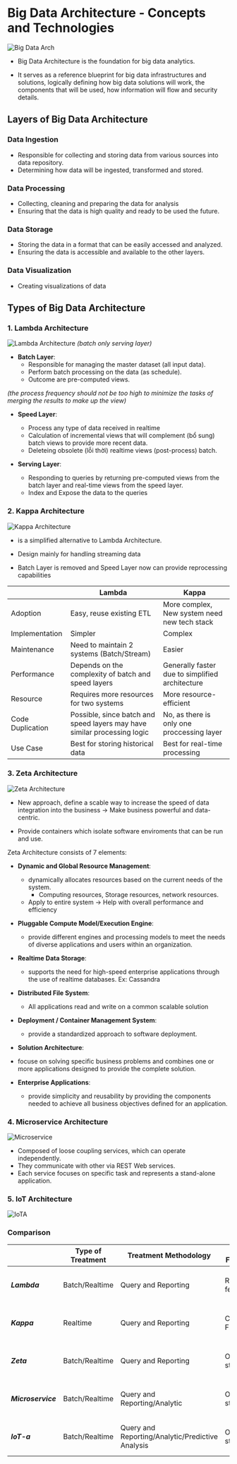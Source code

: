 # Big Data Architecture - Concepts and Technologies

![Big Data Arch](/Images/Big%20Data%20Architecture.jpeg)

* Big Data Architecture is the foundation for big data analytics.

* It serves as a reference blueprint for big data infrastructures and solutions, logically defining how big data solutions will work, the components that will be used, how information will flow and security details.

## Layers of Big Data Architecture

### Data Ingestion
* Responsible for collecting and storing data from various sources into data repository.
* Determining how data will be ingested, transformed and stored.

### Data Processing
* Collecting, cleaning and preparing the data for analysis
* Ensuring that the data is high quality and ready to be used the future.

### Data Storage
* Storing the data in a format that can be easily accessed and analyzed.
* Ensuring the data is accessible and available to the other layers.

### Data Visualization
* Creating visualizations of data

## Types of Big Data Architecture

### 1. Lambda Architecture
![Lambda Architecture](/Images/Lambda-Architecture.png)
_(batch only serving layer)_
* **Batch Layer**:
    * Responsible for managing the master dataset (all input data).
    * Perform batch processing on the data (as schedule).
    * Outcome are pre-computed views.

_(the process frequency should not be too high to minimize the tasks of merging the results to make up the view)_

* **Speed Layer**:
    * Process any type of data received in realtime
    * Calculation of incremental views that will complement (bổ sung) batch views to provide more recent data.
    * Deleteing obsolete (lỗi thời) realtime views (post-process) batch.

* **Serving Layer**:
    * Responding to queries by returning pre-computed views from the batch layer and real-time views from the speed layer.
    * Index and Expose the data to the queries

### 2. Kappa Architecture
![Kappa Architecture](/Images/Kappa-Architecture.png)
* is a simplified alternative to Lambda Architecture.

* Design mainly for handling streaming data

* Batch Layer is removed and Speed Layer now can provide reprocessing capabilities

||Lambda|Kappa|
|-----|-----|-----|
|Adoption|Easy, reuse existing ETL|More complex, New system need new tech stack|
|Implementation|Simpler|Complex|
|Maintenance|Need to maintain 2 systems (Batch/Stream)|Easier|
|Performance|Depends on the complexity of batch and speed layers|Generally faster due to simplified architecture|
|Resource|Requires more resources for two systems|More resource-efficient|
|Code Duplication|Possible, since batch and speed layers may have similar processing logic|No, as there is only one proccessing layer|
|Use Case|Best for storing historical data|Best for real-time processing|

### 3. Zeta Architecture
![Zeta Architecture](/Images/Zeta-Architecture.png)
* New approach, define a scable way to increase the speed of data integration into the business -> Make business powerful and data-centric.

* Provide containers which isolate software enviroments that can be run and use.

Zeta Architecture consists of 7 elements:
* **Dynamic and Global Resource Management**: 
    * dynamically allocates resources based on the current needs of the system.
        * Computing resources, Storage resources, network resources.
    * Apply to entire system -> Help with overall performance and efficiency

* **Pluggable Compute Model/Execution Engine**:
    * provide different engines and processing models to meet the needs of diverse applications and users within an organization.

* **Realtime Data Storage**:
    * supports the need for high-speed enterprise applications through the use of realtime databases.
    Ex: Cassandra

* **Distributed File System**:
    * All applications read and write on a common scalable solution

* **Deployment / Container Management System**:
    * provide a standardized approach to software deployment.

* **Solution Architecture**: 
* focuse on solving specific business problems and combines one or more applications designed to provide the complete solution.

* **Enterprise Applications**: 
    * provide simplicity and reusability by providing the components needed to achieve all business objectives defined for an application.

### 4. Microservice Architecture
![Microservice](/Images/Microservice-Architecture.png)
* Composed of loose coupling services, which can operate independently.
* They communicate with other via REST Web services.
* Each service focuses on specific task and represents a stand-alone application.


### 5. IoT Architecture
![IoTA](/Images/IoT-Architecture.png)

### Comparison
| | Type of Treatment | Treatment Methodology | Data Frequency | Data Type | Data Format | Data Source | Data Consumers |
| -------- | -------- | -------- | -------- | -------- | -------- | -------- | -------- |
| _**Lambda**_ | Batch/Realtime | Query and Reporting | Real-time feed | Basic Data | Structured, Semi-Structured & Unstructured | Generated by Human/Machine, Web, Social Media | Human |
| _**Kappa**_ | Realtime | Query and Reporting | Continuous Flows | Transactional Data | Structured, Semi-Structured & Unstructured | Generated by Human/Machine, Web, Social Media | Human |
| _**Zeta**_ | Batch/Realtime | Query and Reporting | Ondemand stream | Transactional Data | Structured, Semi-Structured & Unstructured | Web and Social Media, Internal Data Sources | Business Applications |
| _**Microservice**_ | Batch/Realtime | Query and Reporting/Analytic | Ondemand stream | Transactional Data | Structured, Semi-Structured & Unstructured | Internal Data Sources, Machine Generated | Business Process |
| _**IoT-a**_ | Batch/Realtime | Query and Reporting/Analytic/Predictive Analysis | Ondemand stream | Basic Data | Structured, Semi-Structured, Unstructured | Generated by Machine | Human/other data repositories |
